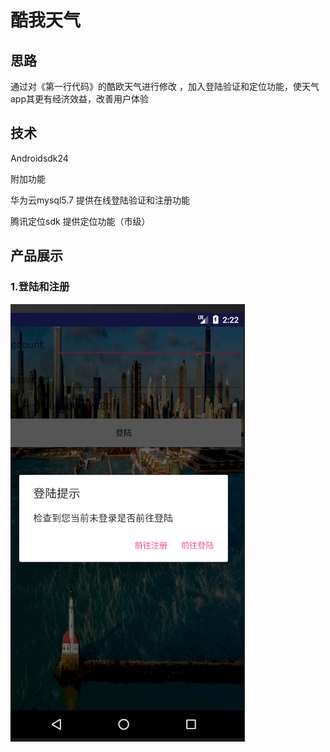 #                                            酷我天气

## 思路

通过对《第一行代码》的酷欧天气进行修改 ，加入登陆验证和定位功能，使天气app其更有经济效益，改善用户体验

## 技术

Androidsdk24 

附加功能

华为云mysql5.7  提供在线登陆验证和注册功能

腾讯定位sdk        提供定位功能（市级）

## 产品展示

### 1.登陆和注册

![](lg.assets/登陆验证.PNG)